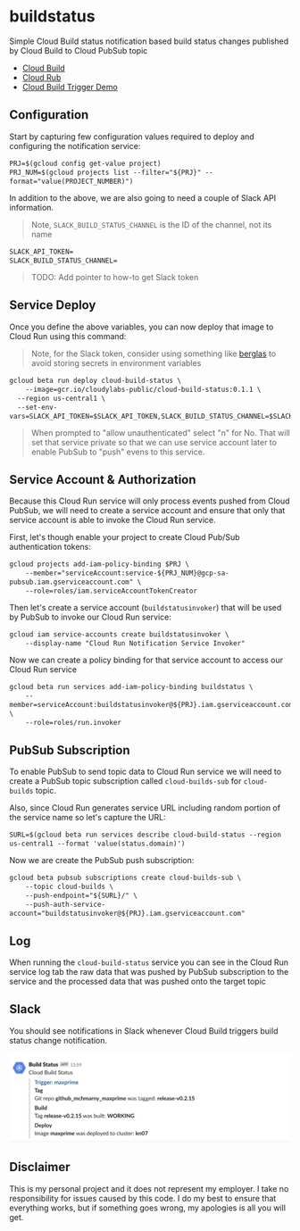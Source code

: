 # buildstatus

Simple Cloud Build status notification based build status changes published by Cloud Build to Cloud PubSub topic

* [Cloud Build](https://cloud.google.com/cloud-build/)
* [Cloud Rub](https://cloud.google.com/run/)
* [Cloud Build Trigger Demo](github.com/mchmarny/knative-gitops-using-cloud-build)

## Configuration

Start by capturing few configuration values required to deploy and configuring the notification service:

```shell
PRJ=$(gcloud config get-value project)
PRJ_NUM=$(gcloud projects list --filter="${PRJ}" --format="value(PROJECT_NUMBER)")
```

In addition to the above, we are also going to need a couple of Slack API information.

> Note, `SLACK_BUILD_STATUS_CHANNEL` is the ID of the channel, not its name

```shell
SLACK_API_TOKEN=
SLACK_BUILD_STATUS_CHANNEL=
```

> TODO: Add pointer to how-to get Slack token

## Service Deploy

Once you define the above variables, you can now deploy that image to Cloud Run using this command:

> Note, for the Slack token, consider using something like [berglas](https://github.com/GoogleCloudPlatform/berglas) to avoid storing secrets in environment variables

```shell
gcloud beta run deploy cloud-build-status \
	--image=gcr.io/cloudylabs-public/cloud-build-status:0.1.1 \
  --region us-central1 \
  --set-env-vars=SLACK_API_TOKEN=$SLACK_API_TOKEN,SLACK_BUILD_STATUS_CHANNEL=$SLACK_BUILD_STATUS_CHANNEL
```

> When prompted to "allow unauthenticated" select "n" for No. That will set that service private so that we can use service account later to enable PubSub to "push" evens to this service.

## Service Account & Authorization

Because this Cloud Run service will only process events pushed from Cloud PubSub, we will need to create a service account and ensure that only that service account is able to invoke the Cloud Run service.

First, let's though enable your project to create Cloud Pub/Sub authentication tokens:

```shell
gcloud projects add-iam-policy-binding $PRJ \
    --member="serviceAccount:service-${PRJ_NUM}@gcp-sa-pubsub.iam.gserviceaccount.com" \
    --role=roles/iam.serviceAccountTokenCreator
```

Then let's create a service account (`buildstatusinvoker`) that will be used by PubSub to invoke our Cloud Run service:

```shell
gcloud iam service-accounts create buildstatusinvoker \
    --display-name "Cloud Run Notification Service Invoker"
```

Now we can create a policy binding for that service account to access our Cloud Run service

```shell
gcloud beta run services add-iam-policy-binding buildstatus \
	--member=serviceAccount:buildstatusinvoker@${PRJ}.iam.gserviceaccount.com \
	--role=roles/run.invoker
```

## PubSub Subscription

To enable PubSub to send topic data to Cloud Run service we will need to create a PubSub topic subscription called `cloud-builds-sub` for `cloud-builds` topic.

Also, since Cloud Run generates service URL including random portion of the service name so let's capture the URL:

```shell
SURL=$(gcloud beta run services describe cloud-build-status --region us-central1 --format 'value(status.domain)')
```

Now we are create the PubSub push subscription:

```shell
gcloud beta pubsub subscriptions create cloud-builds-sub \
	--topic cloud-builds \
	--push-endpoint="${SURL}/" \
	--push-auth-service-account="buildstatusinvoker@${PRJ}.iam.gserviceaccount.com"
```

## Log

When running the `cloud-build-status` service you can see in the Cloud Run service log tab the raw data that was pushed by PubSub subscription to the service and the processed data that was pushed onto the target topic

## Slack

You should see notifications in Slack whenever Cloud Build triggers build status change notification.

<img src="images/slack.png" alt="Slack Notification">

## Disclaimer

This is my personal project and it does not represent my employer. I take no responsibility for issues caused by this code. I do my best to ensure that everything works, but if something goes wrong, my apologies is all you will get.
